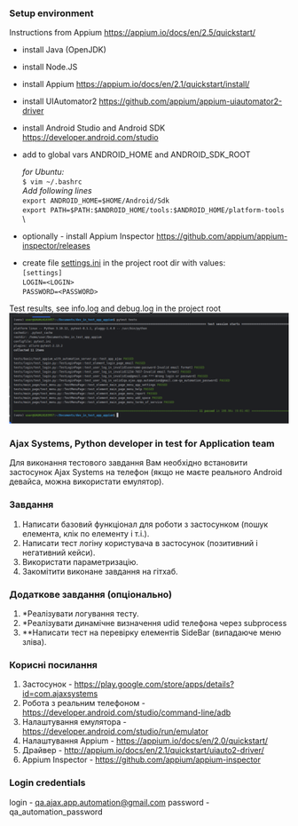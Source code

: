 ### Setup environment
Instructions from Appium https://appium.io/docs/en/2.5/quickstart/

- install Java (OpenJDK) 
- install Node.JS
- install Appium https://appium.io/docs/en/2.1/quickstart/install/
- install UIAutomator2 https://github.com/appium/appium-uiautomator2-driver
- install Android Studio and Android SDK https://developer.android.com/studio
- add to global vars ANDROID_HOME and ANDROID_SDK_ROOT

    _for Ubuntu:_ \
    `$ vim ~/.bashrc` \
    _Add following lines_ \
    `export ANDROID_HOME=$HOME/Android/Sdk` \
    `export PATH=$PATH:$ANDROID_HOME/tools:$ANDROID_HOME/platform-tools` \

- optionally - install Appium Inspector https://github.com/appium/appium-inspector/releases
- create file [settings.ini](settings.ini) in the project root dir with values: \
`[settings]` \
`LOGIN=<LOGIN>` \
`PASSWORD=<PASSWORD>` 


Test results, see info.log and debug.log in the project root \
![plot](./test_results.png)


### Ajax Systems, Python developer in test for Application team
Для виконання тестового завдання Вам необхідно встановити застосунок Ajax Systems на телефон (якщо не маєте реального Android девайса, можна використати емулятор).

### Завдання
1) Написати базовий функціонал для роботи з застосунком (пошук елемента, клік по елементу і т.і.).
2) Написати тест логіну користувача в застосунок (позитивний і негативний кейси).
3) Використати параметризацію.
4) Закомітити виконане завдання на гітхаб.

### Додаткове завдання (опціонально)
1) *Реалізувати логування тесту.
2) *Реалізувати динамічне визначення udid телефона через subprocess
3) **Написати тест на перевірку елементів SideBar (випадаюче меню зліва).

### Корисні посилання
1) Застосунок - https://play.google.com/store/apps/details?id=com.ajaxsystems
2) Робота з реальним телефоном - https://developer.android.com/studio/command-line/adb
3) Налаштування емулятора - https://developer.android.com/studio/run/emulator
4) Налаштування Appium - https://appium.io/docs/en/2.0/quickstart/
5) Драйвер - http://appium.io/docs/en/2.1/quickstart/uiauto2-driver/
6) Appium Inspector - https://github.com/appium/appium-inspector

### Login credentials
login - qa.ajax.app.automation@gmail.com
password - qa_automation_password
